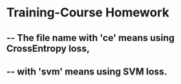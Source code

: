 # Training-Course Homework
## -- The file name with 'ce' means using CrossEntropy loss, 
## -- with 'svm' means using SVM loss.
